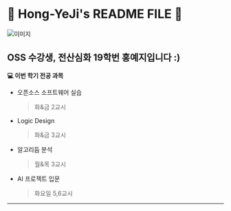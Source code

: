 🍋 Hong-YeJi's README FILE 🍋
============================
![이미지](https://cdn.pixabay.com/photo/2020/11/01/13/03/lemon-5703655_1280.jpg)

OSS 수강생, 전산심화 19학번 홍예지입니다 :)
--------------------------------------

**💻 이번 학기 전공 과목**
+ 오픈소스 소프트웨어 실습
    > 화&금 2교시
+ Logic Design
    > 화&금 3교시
+ 알고리듬 분석
    > 월&목 3교시
+ AI 프로젝트 입문
    > 화요일 5,6교시
***

